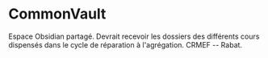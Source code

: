 # CommonVault
Espace Obsidian partagé. 
Devrait recevoir les dossiers des différents cours dispensés dans le cycle de réparation à l'agrégation.
CRMEF -- Rabat. 
